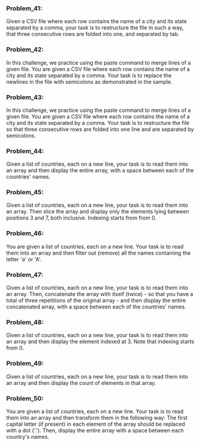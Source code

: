 ### Problem_41:
Given a CSV file where each row contains the name of a city and its state separated by a comma, your task is to restructure the file in such a way, that three consecutive rows are folded into one, and separated by tab.

### Problem_42:
In this challenge, we practice using the paste command to merge lines of a given file. You are given a CSV file where each row contains the name of a city and its state separated by a comma. Your task is to replace the newlines in the file with semicolons as demonstrated in the sample.

### Problem_43:
In this challenge, we practice using the paste command to merge lines of a given file. You are given a CSV file where each row contains the name of a city and its state separated by a comma. Your task is to restructure the file so that three consecutive rows are folded into one line and are separated by semicolons.

### Problem_44:
Given a list of countries, each on a new line, your task is to read them into an array and then display the entire array, with a space between each of the countries' names.

### Problem_45:
Given a list of countries, each on a new line, your task is to read them into an array. Then slice the array and display only the elements lying between positions 3 and 7, both inclusive. Indexing starts from from 0.

### Problem_46:
You are given a list of countries, each on a new line. Your task is to read them into an array and then filter out (remove) all the names containing the letter 'a' or 'A'.

### Problem_47:
Given a list of countries, each on a new line, your task is to read them into an array. Then, concatenate the array with itself (twice) - so that you have a total of three repetitions of the original array - and then display the entire concatenated array, with a space between each of the countries' names.

### Problem_48:
Given a list of countries, each on a new line, your task is to read them into an array and then display the element indexed at 3. Note that indexing starts from 0.

### Problem_49:
Given a list of countries, each on a new line, your task is to read them into an array and then display the count of elements in that array.

### Problem_50:
You are given a list of countries, each on a new line. Your task is to read them into an array and then transform them in the following way: The first capital letter (if present) in each element of the array should be replaced with a dot ('.'). Then, display the entire array with a space between each country's names.
